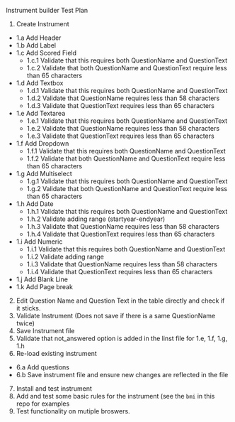 Instrument builder Test Plan

1.  Create Instrument
  * 1.a Add Header 
  * 1.b Add Label 
  * 1.c Add Scored Field 
    * 1.c.1 Validate that this requires both QuestionName and QuestionText
    * 1.c.2 Validate that both QuestionName and QuestionText require less than 65 characters
  * 1.d Add Textbox 
    * 1.d.1 Validate that this requires both QuestionName and QuestionText
    * 1.d.2 Validate that QuestionName requires less than 58 characters
    * 1.d.3 Validate that QuestionText requires less than 65 characters 
  * 1.e Add Textarea  
    * 1.e.1 Validate that this requires both QuestionName and QuestionText
    * 1.e.2 Validate that QuestionName requires less than 58 characters
    * 1.e.3 Validate that QuestionText requires less than 65 characters 
  * 1.f Add Dropdown   
    * 1.f.1 Validate that this requires both QuestionName and QuestionText
    * 1.f.2 Validate that both QuestionName and QuestionText require less than 65 characters 
  * 1.g Add Multiselect 
    * 1.g.1 Validate that this requires both QuestionName and QuestionText
    * 1.g.2 Validate that both QuestionName and QuestionText require less than 65 characters
  * 1.h Add Date 
    * 1.h.1 Validate that this requires both QuestionName and QuestionText 
    * 1.h.2 Validate adding range (startyear-endyear) 
    * 1.h.3 Validate that QuestionName requires less than 58 characters
    * 1.h.4 Validate that QuestionText requires less than 65 characters
  * 1.i Add Numeric 
    * 1.i.1 Validate that this requires both QuestionName and QuestionText 
    * 1.i.2 Validate adding range 
    * 1.i.3 Validate that QuestionName requires less than 58 characters
    * 1.i.4 Validate that QuestionText requires less than 65 characters
  * 1.j Add Blank Line 
  * 1.k Add Page break
2.  Edit Question Name and Question Text in the table directly and check if it sticks.
3.  Validate Instrument (Does not save if there is a same QuestionName twice)
4.  Save Instrument file
5.  Validate that not_answered option is added in the linst file for 1.e, 1.f, 1.g, 1.h
6.  Re-load existing instrument
  * 6.a Add questions
  * 6.b Save instrument file and ensure new changes are reflected in the file
7. Install and test instrument
8. Add and test some basic rules for the instrument (see the `bmi` in this repo for examples
9. Test functionality on mutiple broswers.
